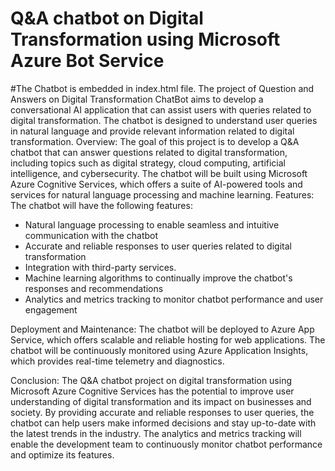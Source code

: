 # Q&A chatbot on Digital Transformation using Microsoft Azure Bot Service
#The Chatbot is embedded in index.html file.
The project of Question and Answers on Digital Transformation ChatBot aims to develop a conversational AI application that can assist users with queries related to digital transformation. The chatbot is designed to understand user queries in natural language and provide relevant information related to digital transformation. 
Overview:
The goal of this project is to develop a Q&A chatbot that can answer questions related to digital transformation, including topics such as digital strategy, cloud computing, artificial intelligence, and cybersecurity. The chatbot will be built using Microsoft Azure Cognitive Services, which offers a suite of AI-powered tools and services for natural language processing and machine learning.
Features:
The chatbot will have the following features:
- Natural language processing to enable seamless and intuitive communication with the chatbot
- Accurate and reliable responses to user queries related to digital transformation
- Integration with third-party services.
- Machine learning algorithms to continually improve the chatbot's responses and recommendations
- Analytics and metrics tracking to monitor chatbot performance and user engagement

Deployment and Maintenance:
The chatbot will be deployed to Azure App Service, which offers scalable and reliable hosting for web applications. The chatbot will be continuously monitored using Azure Application Insights, which provides real-time telemetry and diagnostics.

Conclusion:
The Q&A chatbot project on digital transformation using Microsoft Azure Cognitive Services has the potential to improve user understanding of digital transformation and its impact on businesses and society. By providing accurate and reliable responses to user queries, the chatbot can help users make informed decisions and stay up-to-date with the latest trends in the industry. The analytics and metrics tracking will enable the development team to continuously monitor chatbot performance and optimize its features.

